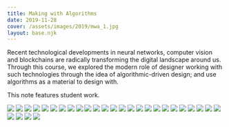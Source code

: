 ```yaml
---
title: Making with Algorithms
date: 2019-11-28
cover: /assets/images/2019/mwa_1.jpg
layout: base.njk
--- 
```


Recent technological developments in neural networks, computer vision and blockchains are radically transforming the digital landscape around us. Through this course, we explored the modern role of designer working with such technologies through the idea of algorithmic-driven design; and use algorithms as a material to design with.

This note features student work.
 
<img src="/assets/images/2019/mwa_1.jpg"/>

<img src="/assets/images/2019/mwa_2.jpg"/>

<img src="/assets/images/2019/mwa_3.jpg"/>

<img src="/assets/images/2019/mwa_4.jpg"/>

<img src="/assets/images/2019/mwa_5.jpg"/>

<img src="/assets/images/2019/mwa_6.jpg"/>

<img src="/assets/images/2019/mwa_7.jpg"/>

<img src="/assets/images/2019/mwa_8.jpg"/>

<img src="/assets/images/2019/mwa_9.jpg"/>

<img src="/assets/images/2019/mwa_10.jpg"/>

<img src="/assets/images/2019/mwa_11.jpg"/>

<img src="/assets/images/2019/mwa_12.jpg"/>

<img src="/assets/images/2019/mwa_13.jpg"/>

<img src="/assets/images/2019/mwa_14.jpg"/>

<img src="/assets/images/2019/mwa_15.jpg"/>

<img src="/assets/images/2019/mwa_16.jpg"/>

<img src="/assets/images/2019/mwa_17.jpg"/>

<img src="/assets/images/2019/mwa_18.jpg"/>

<img src="/assets/images/2019/mwa_19.jpg"/>

<img src="/assets/images/2019/mwa_20.jpg"/>

<img src="/assets/images/2019/mwa_21.jpg"/>

<img src="/assets/images/2019/mwa_22.jpg"/>

<img src="/assets/images/2019/mwa_23.jpg"/>

<img src="/assets/images/2019/mwa_24.jpg"/>

<img src="/assets/images/2019/mwa_25.jpg"/>

<img src="/assets/images/2019/mwa_26.jpg"/>

<img src="/assets/images/2019/mwa_27.jpg"/>

<img src="/assets/images/2019/mwa_29.jpg"/>

<img src="/assets/images/2019/mwa_30.jpg"/>
